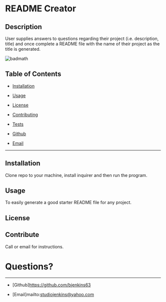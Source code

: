 # README Creator

## Description
User supplies answers to questions regarding their project (i.e. description, title) and once complete a README file with the name of their project as the title is generated.

![badmath](https://img.shields.io/github/languages/top/nielsenjared/badmath)


## Table of Contents

* [Installation](#installation)

* [Usage](#usage)

* [License](#license)

* [Contributing](#contributing)

* [Tests](#tests)

* [Github](#git)

* [Email](#email)




-----------

## Installation
Clone repo to your machine, install inquirer and then run the program.

## Usage
To easily generate a good starter README file for any project.

## License


## Contribute
Call or email for instructions.

# Questions?
*********

* [Github]https://github.com/bjenkins63

* [Email]mailto:studiojenkins@yahoo.com